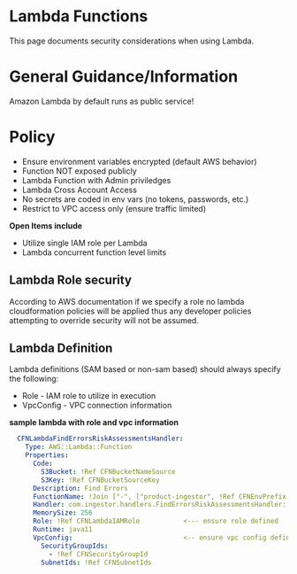# Lambda Functions

This page documents security considerations when using Lambda.

# General Guidance/Information
Amazon Lambda by default runs as public service!

# Policy
* Ensure environment variables encrypted (default AWS behavior)
* Function NOT exposed publicly
* Lambda Function with Admin priviledges
* Lambda Cross Account Access
* No secrets are coded in env vars (no tokens, passwords, etc.)
* Restrict to VPC access only (ensure traffic limited)

**Open Items include**
* Utilize single IAM role per Lambda
* Lambda concurrent function level limits


## Lambda Role security
According to AWS documentation if we specify a role no lambda cloudformation policies will be applied thus any developer policies attempting to override security will not be assumed.

## Lambda Definition
Lambda definitions (SAM based or non-sam based) should always specify the following:
* Role  - IAM role to utilize in execution
* VpcConfig - VPC connection information

**sample lambda with role and vpc information**
```yaml
  CFNLambdaFindErrorsRiskAssessmentsHandler:
    Type: AWS::Lambda::Function
    Properties:
      Code:
        S3Bucket: !Ref CFNBucketNameSource
        S3Key: !Ref CFNBucketSourceKey
      Description: Find Errors
      FunctionName: !Join ["-", ["product-ingestor", !Ref CFNEnvPrefix, "FindErrors"]]
      Handler: com.ingestor.handlers.FindErrorsRiskAssessmentsHandler::handleRequest
      MemorySize: 256
      Role: !Ref CFNLambdaIAMRole           <--- ensure role defined
      Runtime: java11
      VpcConfig:                            <-- ensure vpc config defined with security groups
        SecurityGroupIds:
          - !Ref CFNSecurityGroupId
        SubnetIds: !Ref CFNSubnetIds
```

